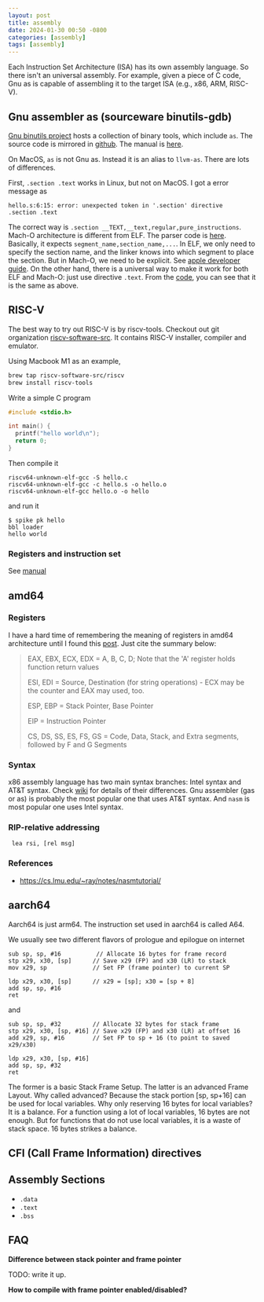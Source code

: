 ```yaml
---
layout: post
title: assembly
date: 2024-01-30 00:50 -0800
categories: [assembly]
tags: [assembly]
---
```


Each Instruction Set Architecture (ISA) has its own assembly language. So there
isn't an universal assembly. For example, given a piece of C code, Gnu as is
capable of assembling it to the target ISA (e.g., x86, ARM, RISC-V).

## Gnu assembler as (sourceware binutils-gdb)

[Gnu binutils project](https://www.gnu.org/software/binutils/) hosts a
collection of binary tools, which include `as`. The source code is mirrored in
[github](https://github.com/bminor/binutils-gdb). The manual is
[here](https://sourceware.org/binutils/docs/as/index.html).

On MacOS, `as` is not Gnu as. Instead it is an alias to `llvm-as`. There are
lots of differences.

First, `.section .text` works in Linux, but not on MacOS. I got a error message
as

```
hello.s:6:15: error: unexpected token in '.section' directive
.section .text
```

The correct way is `.section __TEXT,__text,regular,pure_instructions`. Mach-O
architecture is different from ELF. The parser code is
[here](https://github.com/llvm/llvm-project/blob/6d72bf47606c2a288b911d682fd96129c9c1466d/llvm/lib/MC/MCParser/DarwinAsmParser.cpp#L664).
Basically, it expects `segment_name,section_name,...`. In ELF, we only need to
specify the section name, and the linker knows into which segment to place the
section. But in Mach-O, we need to be explicit. See
[apple developer guide](https://developer.apple.com/library/archive/documentation/Performance/Conceptual/CodeFootprint/Articles/MachOOverview.html).
On the other hand, there is a universal way to make it work for both ELF and
Mach-O: just use directive `.text`. From the
[code](https://github.com/llvm/llvm-project/blob/6d72bf47606c2a288b911d682fd96129c9c1466d/llvm/lib/MC/MCParser/DarwinAsmParser.cpp#L425),
you can see that it is the same as above.

## RISC-V

The best way to try out RISC-V is by riscv-tools. Checkout out git organization
[riscv-software-src](https://github.com/riscv-software-src). It contains RISC-V
installer, compiler and emulator.

Using Macbook M1 as an example,

```bash
brew tap riscv-software-src/riscv
brew install riscv-tools
```

Write a simple C program

```c
#include <stdio.h>

int main() {
  printf("hello world\n");
  return 0;
}
```

Then compile it

```
riscv64-unknown-elf-gcc -S hello.c
riscv64-unknown-elf-gcc -c hello.s -o hello.o
riscv64-unknown-elf-gcc hello.o -o hello
```

and run it

```
$ spike pk hello
bbl loader
hello world
```

### Registers and instruction set

See
[manual](https://github.com/riscv-non-isa/riscv-asm-manual/blob/master/riscv-asm.md)

## amd64

### Registers

I have a hard time of remembering the meaning of registers in amd64
architecture until I found this
[post](http://baileysoriginalirishtech.blogspot.com/2017/02/remember-registers.html).
Just cite the summary below:

> EAX, EBX, ECX, EDX = A, B, C, D; Note that the 'A' register holds function
> return values
>
> ESI, EDI = Source, Destination (for string operations) - ECX may be the
> counter and EAX may used, too.
>
> ESP, EBP = Stack Pointer, Base Pointer
>
> EIP = Instruction Pointer
>
> CS, DS, SS, ES, FS, GS = Code, Data, Stack, and Extra segments, followed by F
> and G Segments

### Syntax

x86 assembly language has two main syntax branches: Intel syntax and AT&T
syntax. Check
[wiki](https://en.wikipedia.org/wiki/X86_assembly_language#Syntax) for details
of their differences. Gnu assembler (gas or as) is probably the most popular
one that uses AT&T syntax. And `nasm` is most popular one uses Intel syntax.

### RIP-relative addressing

```
 lea rsi, [rel msg]
```

### References

- https://cs.lmu.edu/~ray/notes/nasmtutorial/

## aarch64

Aarch64 is just arm64. The instruction set used in aarch64 is called A64.

We usually see two different flavors of prologue and epilogue on internet

```
sub sp, sp, #16          // Allocate 16 bytes for frame record
stp x29, x30, [sp]      // Save x29 (FP) and x30 (LR) to stack
mov x29, sp             // Set FP (frame pointer) to current SP

ldp x29, x30, [sp]      // x29 = [sp]; x30 = [sp + 8]
add sp, sp, #16
ret
```

and

```
sub sp, sp, #32         // Allocate 32 bytes for stack frame
stp x29, x30, [sp, #16] // Save x29 (FP) and x30 (LR) at offset 16
add x29, sp, #16        // Set FP to sp + 16 (to point to saved x29/x30)

ldp x29, x30, [sp, #16]
add sp, sp, #32
ret
```

The former is a basic Stack Frame Setup. The latter is an advanced Frame
Layout. Why called advanced? Because the stack portion [sp, sp+16] can be used
for local variables. Why only reserving 16 bytes for local variables? It is a
balance. For a function using a lot of local variables, 16 bytes are not
enough. But for functions that do not use local variables, it is a waste of
stack space. 16 bytes strikes a balance.

## CFI (Call Frame Information) directives

## Assembly Sections

- `.data`
- `.text`
- `.bss`

## FAQ

**Difference between stack pointer and frame pointer**

TODO: write it up.

**How to compile with frame pointer enabled/disabled?**
